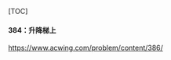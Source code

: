 [TOC]



#### 384：升降梯上

https://www.acwing.com/problem/content/386/









































